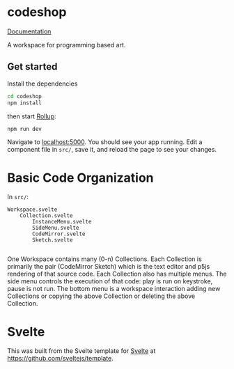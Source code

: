 # codeshop
[Documentation](documentation.org)

A workspace for programming based art.

## Get started

Install the dependencies

```sh
cd codeshop
npm install
```

then start [Rollup](https://rollupjs.org):

```sh
npm run dev
```

Navigate to [localhost:5000](http://localhost:5000). You should see your app running. Edit a component file in `src/`, save it, and reload the page to see your changes.

# Basic Code Organization

In `src/`:

``` 
Workspace.svelte
    Collection.svelte
        InstanceMenu.svelte
        SideMenu.svelte
        CodeMirror.svelte
        Sketch.svelte
    
```

One Workspace contains many (0-n) Collections. Each Collection is primarily the
pair (CodeMirror Sketch) which is the text editor and p5js rendering of that
source code. Each Collection also has multiple menus. The side menu controls the
execution of that code: play is run on keystroke, pause is not run.
The bottom menu is a workspace interaction adding new Collections or copying the
above Collection or deleting the above Collection.

# Svelte

This was built from the Svelte template for [Svelte](https://svelte.dev) at https://github.com/sveltejs/template.

